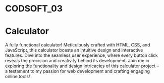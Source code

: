 # CODSOFT_03

# Calculator 
A fully functional calculator! Meticulously crafted with HTML, CSS, and JavaScript, this calculator boasts an intuitive design and interactive features. Dive into the seamless user experience, where every button click reveals the precision and creativity behind its development. Join me in exploring the functionality and design intricacies of this calculator project – a testament to my passion for web development and crafting engaging online tools! 
